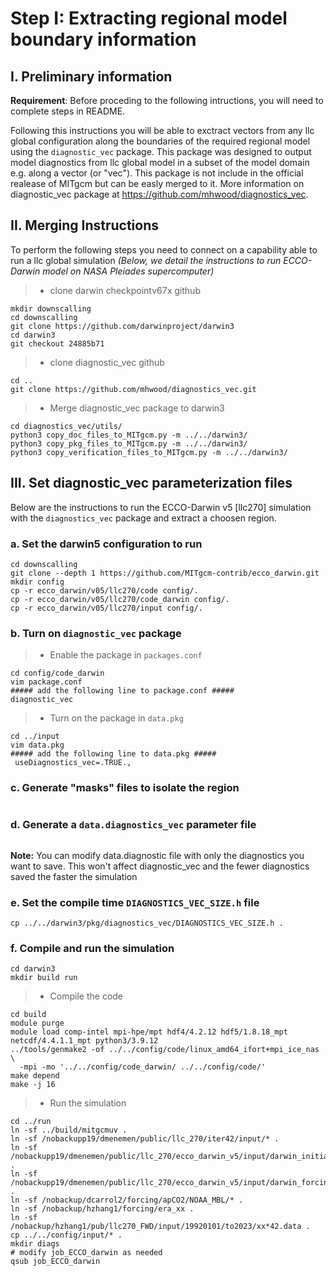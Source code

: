 # Step I: Extracting regional model boundary information

## I. Preliminary information
**Requirement**: Before proceding to the following intructions, you will need to complete steps in README.

Following this instructions you will be able to exctract vectors from any llc global configuration along the boundaries of the required regional model using the ``diagnostic_vec`` package. This package was designed to output model diagnostics from llc global model in a subset of the model domain e.g. along a vector (or "vec"). This package is not include in the official realease of MITgcm but can be easly merged to it. More information on diagnostic_vec package at https://github.com/mhwood/diagnostics_vec.

## II. Merging Instructions
To perform the following steps you need to connect on a capability able to run a llc global simulation *(Below, we detail the instructions to run ECCO-Darwin model on NASA Pleiades supercomputer)*
> - clone darwin checkpointv67x github
```
mkdir downscalling 
cd downscalling
git clone https://github.com/darwinproject/darwin3
cd darwin3
git checkout 24885b71
```
> - clone diagnostic_vec github
```
cd ..
git clone https://github.com/mhwood/diagnostics_vec.git
```
> - Merge diagnostic_vec package to darwin3
```
cd diagnostics_vec/utils/
python3 copy_doc_files_to_MITgcm.py -m ../../darwin3/
python3 copy_pkg_files_to_MITgcm.py -m ../../darwin3/
python3 copy_verification_files_to_MITgcm.py -m ../../darwin3/
```

## III. Set diagnostic_vec parameterization files
Below are the instructions to run the ECCO-Darwin v5 [llc270] simulation with the ``diagnostics_vec`` package and extract a choosen region.

### a. Set the darwin5 configuration to run
```
cd downscalling
git clone --depth 1 https://github.com/MITgcm-contrib/ecco_darwin.git
mkdir config
cp -r ecco_darwin/v05/llc270/code config/.
cp -r ecco_darwin/v05/llc270/code_darwin config/.
cp -r ecco_darwin/v05/llc270/input config/.
```

### b. Turn on ``diagnostic_vec`` package
> - Enable the package in ``packages.conf``
```
cd config/code_darwin
vim package.conf
##### add the following line to package.conf #####
diagnostic_vec
```
> - Turn on the package in ``data.pkg``
```
cd ../input
vim data.pkg
##### add the following line to data.pkg #####
 useDiagnostics_vec=.TRUE.,
```

### c. Generate "masks" files to isolate the region
```

```

### d. Generate a ``data.diagnostics_vec`` parameter file
```

```
**Note:** You can modify data.diagnostic file with only the diagnostics you want to save. This won't affect diagnostic_vec and the fewer diagnostics saved the faster the simulation

### e. Set the compile time ``DIAGNOSTICS_VEC_SIZE.h`` file
```
cp ../../darwin3/pkg/diagnostics_vec/DIAGNOSTICS_VEC_SIZE.h .
```

### f. Compile and run the simulation
```
cd darwin3
mkdir build run
```
> - Compile the code
```
cd build
module purge
module load comp-intel mpi-hpe/mpt hdf4/4.2.12 hdf5/1.8.18_mpt netcdf/4.4.1.1_mpt python3/3.9.12
../tools/genmake2 -of ../../config/code/linux_amd64_ifort+mpi_ice_nas \
  -mpi -mo '../../config/code_darwin/ ../../config/code/'
make depend
make -j 16
```
> - Run the simulation
```
cd ../run
ln -sf ../build/mitgcmuv .
ln -sf /nobackupp19/dmenemen/public/llc_270/iter42/input/* .
ln -sf /nobackupp19/dmenemen/public/llc_270/ecco_darwin_v5/input/darwin_initial_conditions/* .
ln -sf /nobackupp19/dmenemen/public/llc_270/ecco_darwin_v5/input/darwin_forcing/* .
ln -sf /nobackup/dcarrol2/forcing/apCO2/NOAA_MBL/* .
ln -sf /nobackup/hzhang1/forcing/era_xx .
ln -sf /nobackup/hzhang1/pub/llc270_FWD/input/19920101/to2023/xx*42.data .
cp ../../config/input/* .
mkdir diags
# modify job_ECCO_darwin as needed
qsub job_ECCO_darwin
```

